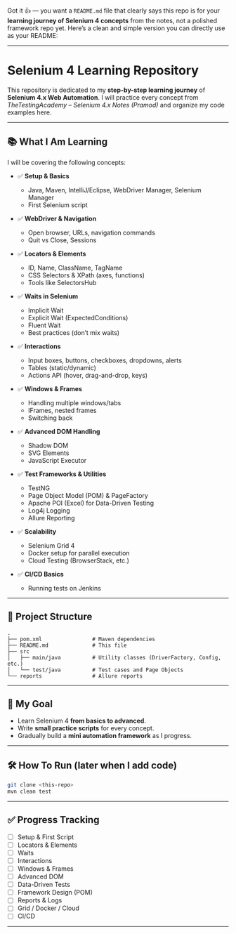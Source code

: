 Got it 👍 — you want a `README.md` file that clearly says this repo is for your **learning journey of Selenium 4 concepts** from the notes, not a polished framework repo yet.
Here’s a clean and simple version you can directly use as your README:

---

# Selenium 4 Learning Repository

This repository is dedicated to my **step-by-step learning journey** of **Selenium 4.x Web Automation**.
I will practice every concept from *TheTestingAcademy – Selenium 4.x Notes (Pramod)* and organize my code examples here.

---

## 📚 What I Am Learning

I will be covering the following concepts:

* ✅ **Setup & Basics**

    * Java, Maven, IntelliJ/Eclipse, WebDriver Manager, Selenium Manager
    * First Selenium script

* ✅ **WebDriver & Navigation**

    * Open browser, URLs, navigation commands
    * Quit vs Close, Sessions

* ✅ **Locators & Elements**

    * ID, Name, ClassName, TagName
    * CSS Selectors & XPath (axes, functions)
    * Tools like SelectorsHub

* ✅ **Waits in Selenium**

    * Implicit Wait
    * Explicit Wait (ExpectedConditions)
    * Fluent Wait
    * Best practices (don’t mix waits)

* ✅ **Interactions**

    * Input boxes, buttons, checkboxes, dropdowns, alerts
    * Tables (static/dynamic)
    * Actions API (hover, drag-and-drop, keys)

* ✅ **Windows & Frames**

    * Handling multiple windows/tabs
    * IFrames, nested frames
    * Switching back

* ✅ **Advanced DOM Handling**

    * Shadow DOM
    * SVG Elements
    * JavaScript Executor

* ✅ **Test Frameworks & Utilities**

    * TestNG
    * Page Object Model (POM) & PageFactory
    * Apache POI (Excel) for Data-Driven Testing
    * Log4j Logging
    * Allure Reporting

* ✅ **Scalability**

    * Selenium Grid 4
    * Docker setup for parallel execution
    * Cloud Testing (BrowserStack, etc.)

* ✅ **CI/CD Basics**

    * Running tests on Jenkins

---

## 📂 Project Structure

```
.
├── pom.xml                # Maven dependencies
├── README.md              # This file
├── src
│   ├── main/java          # Utility classes (DriverFactory, Config, etc.)
│   └── test/java          # Test cases and Page Objects
└── reports                # Allure reports
```

---

## 🎯 My Goal

* Learn Selenium 4 **from basics to advanced**.
* Write **small practice scripts** for every concept.
* Gradually build a **mini automation framework** as I progress.

---

## 🛠️ How To Run (later when I add code)

```bash
git clone <this-repo>
mvn clean test
```

---

## ✅ Progress Tracking

* [ ] Setup & First Script
* [ ] Locators & Elements
* [ ] Waits
* [ ] Interactions
* [ ] Windows & Frames
* [ ] Advanced DOM
* [ ] Data-Driven Tests
* [ ] Framework Design (POM)
* [ ] Reports & Logs
* [ ] Grid / Docker / Cloud
* [ ] CI/CD

---


